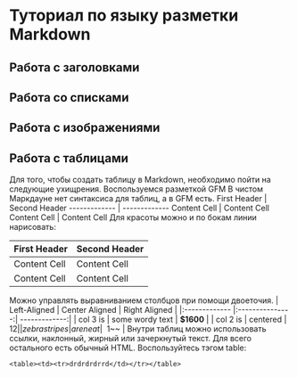 # Туториал по языку разметки Markdown
## Работа с заголовками


## Работа со списками


## Работа с изображениями

## Работа с таблицами
Для того, чтобы создать таблицу в Markdown, необходимо пойти на следующие ухищрения. Воспользуемся разметкой GFM
В чистом Маркдауне нет синтаксиса для таблиц, а в GFM
есть.
First Header | Second Header
------------- | -------------
Content Cell | Content Cell
Content Cell | Content Cell
Для красоты можно и по бокам линии нарисовать:

|First Header | Second Header |
| ------------- | ------------- |
| Content Cell | Content Cell |
| Content Cell | Content Cell |
Можно управлять выравниванием столбцов при помощи
двоеточия.
| Left-Aligned | Center Aligned | Right Aligned |
|:------------- |:---------------:| -------------:|
| col 3 is | some wordy text | **$1600** |
| col 2 is | centered | $12 |
| zebra stripes | are neat | ~~$1~~ |
Внутри таблиц можно использовать ссылки, наклонный,
жирный или зачеркнутый текст.
Для всего остального есть обычный HTML.
Воспользуйтесь тэгом table:
```
<table><td><tr>drdrdrdrrd</td></tr></table>
```

